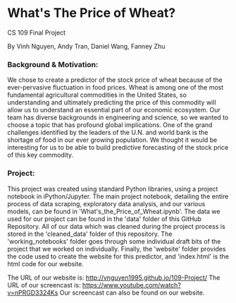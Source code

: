 <h1> What's The Price of Wheat? </h1>
CS 109 Final Project

By Vinh Nguyen, Andy Tran, Daniel Wang, Fanney Zhu

<h3> Background & Motivation: </h3>
We chose to create a predictor of the stock price of wheat because of the ever-pervasive fluctuation in food prices. Wheat is among one of the most fundamental agricultural commodities in the United States, so understanding and ultimately predicting the price of this commodity will allow us to understand an essential part of our economic ecosystem. Our team has diverse backgrounds in engineering and science, so we wanted to choose a topic that has profound global implications. One of the grand challenges identified by the leaders of the U.N. and world bank is the shortage of food in our ever growing population. We thought it would be interesting for us to be able to build predictive forecasting of the stock price of this key commodity.

<h3> Project: </h3>
This project was created using standard Python libraries, using a project notebook in iPython/Jupyter. The main project notebook, detailing the entire process of data scraping, exploratory data analysis, and our various models, can be found in 'What's_the_Price_of_Wheat.ipynb'. The data we used for our project can be found in the 'data' folder of this GitHub Repository. All of our data which was cleaned during the project process is stored in the 'cleaned_data' folder of this repository. The 'working_notebooks' folder goes through some individual draft bits of the project that we worked on individually. Finally, the 'website' folder provides the code used to create the website for this predictor, and 'index.html' is the html code for our website.

The URL of our website is: http://vnguyen1995.github.io/109-Project/
The URL of our screencast is: https://www.youtube.com/watch?v=nPRGD3324Ks
Our screencast can also be found on our website.
